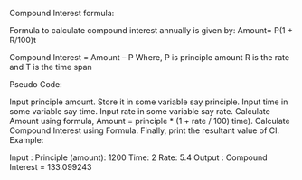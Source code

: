 Compound Interest formula: 
 

Formula to calculate compound interest annually is given by: 
Amount= P(1 + R/100)t

Compound Interest = Amount – P
Where, 
P is principle amount 
R is the rate and 
T is the time span

Pseudo Code: 
 

Input principle amount. Store it in some variable say principle.
Input time in some variable say time.
Input rate in some variable say rate.
Calculate Amount using formula, 
Amount = principle * (1 + rate / 100)  time).
Calculate Compound Interest using Formula.
Finally, print the resultant value of CI.
Example: 
 

Input : Principle (amount): 1200
        Time: 2
        Rate: 5.4
Output : Compound Interest = 133.099243